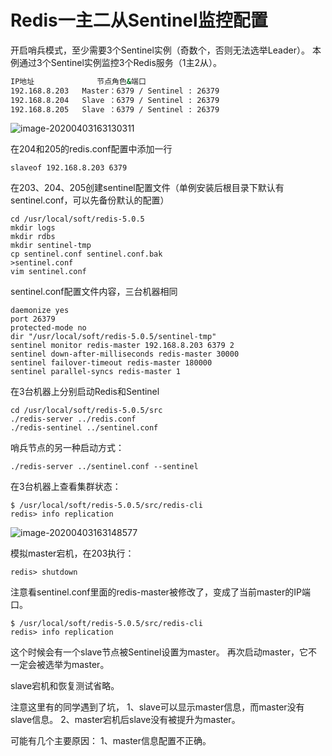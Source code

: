 # **Redis一主二从Sentinel监控配置**

开启哨兵模式，至少需要3个Sentinel实例（奇数个，否则无法选举Leader）。
本例通过3个Sentinel实例监控3个Redis服务（1主2从）。

```bash
IP地址	          节点角色&端口
192.168.8.203	Master：6379 / Sentinel : 26379
192.168.8.204	Slave ：6379 / Sentinel : 26379
192.168.8.205	Slave ：6379 / Sentinel : 26379
```

![image-20200403163130311](http://files.luyanan.com//img/20200403163131.png)

在204和205的redis.conf配置中添加一行

```
slaveof 192.168.8.203 6379
```

在203、204、205创建sentinel配置文件（单例安装后根目录下默认有sentinel.conf，可以先备份默认的配置）

```
cd /usr/local/soft/redis-5.0.5
mkdir logs
mkdir rdbs
mkdir sentinel-tmp
cp sentinel.conf sentinel.conf.bak
>sentinel.conf
vim sentinel.conf
```

sentinel.conf配置文件内容，三台机器相同

```
daemonize yes
port 26379
protected-mode no
dir "/usr/local/soft/redis-5.0.5/sentinel-tmp"
sentinel monitor redis-master 192.168.8.203 6379 2
sentinel down-after-milliseconds redis-master 30000
sentinel failover-timeout redis-master 180000
sentinel parallel-syncs redis-master 1
```

在3台机器上分别启动Redis和Sentinel

```
cd /usr/local/soft/redis-5.0.5/src
./redis-server ../redis.conf
./redis-sentinel ../sentinel.conf
```

哨兵节点的另一种启动方式：

```
./redis-server ../sentinel.conf --sentinel
```

在3台机器上查看集群状态：

```
$ /usr/local/soft/redis-5.0.5/src/redis-cli
redis> info replication
```

![image-20200403163148577](http://files.luyanan.com//img/20200403163151.png)

模拟master宕机，在203执行：

```
redis> shutdown
```

注意看sentinel.conf里面的redis-master被修改了，变成了当前master的IP端口。

```
$ /usr/local/soft/redis-5.0.5/src/redis-cli
redis> info replication
```

这个时候会有一个slave节点被Sentinel设置为master。
再次启动master，它不一定会被选举为master。

slave宕机和恢复测试省略。

注意这里有的同学遇到了坑，
1、slave可以显示master信息，而master没有slave信息。
2、master宕机后slave没有被提升为master。

可能有几个主要原因：
1、master信息配置不正确。
